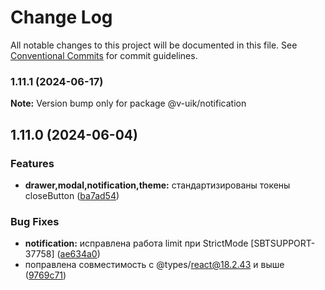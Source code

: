 # Change Log

All notable changes to this project will be documented in this file.
See [Conventional Commits](https://conventionalcommits.org) for commit guidelines.

### 1.11.1 (2024-06-17)

**Note:** Version bump only for package @v-uik/notification





## 1.11.0 (2024-06-04)


### Features

* **drawer,modal,notification,theme:** стандартизированы токены closeButton ([ba7ad54](#))


### Bug Fixes

* **notification:** исправлена работа limit при StrictMode [SBTSUPPORT-37758] ([ae634a0](#))
* поправлена совместимость с @types/react@18.2.43 и выше ([9769c71](#))
